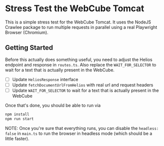 # Stress Test the WebCube Tomcat

This is a simple stress test for the WebCube Tomcat. It uses the NodeJS Crawlee package to run multiple requests in parallel using a real Playwright Browser (Chromium).

## Getting Started

Before this actually does something useful, you need to adjust the Helios endpoint and response in `routes.ts`. Also replace the `WAIT_FOR_SELECTOR` to wait for a text that
is actually present in the WebCube.

- [ ] Update `HeliosResponse` interface
- [ ] Update `fetchDocumentUrlFromHelios` with real url and request headers
- [ ] Update `WAIT_FOR_SELECTOR` to wait for a text that is actually present in the WebCube

Once that's done, you should be able to run via

```sh
npm install
npm run start
```

NOTE: Once you're sure that everything runs, you can disable the `headless: false` in `main.ts` to run the browser in headless mode (which should be a little faster).